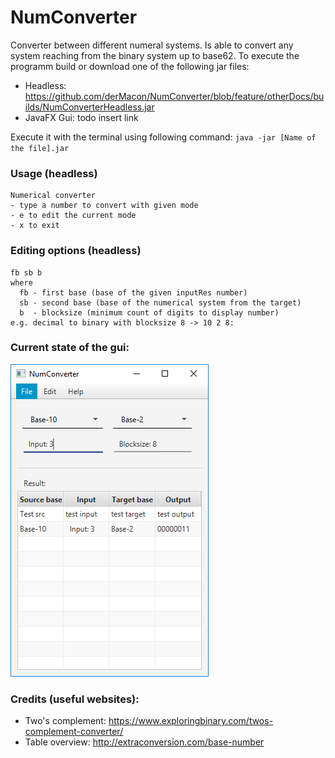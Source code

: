 # NumConverter
Converter between different numeral systems. Is able to convert any system reaching from the binary system up to base62. To execute the programm build or download one of the following jar files:
- Headless: https://github.com/derMacon/NumConverter/blob/feature/otherDocs/builds/NumConverterHeadless.jar
- JavaFX Gui: todo insert link

 Execute it with the terminal using following command: 
`java -jar [Name of the file].jar`

### Usage (headless)
```
Numerical converter
- type a number to convert with given mode
- e to edit the current mode
- x to exit
```

### Editing options (headless)
```
fb sb b
where
  fb - first base (base of the given inputRes number)
  sb - second base (base of the numerical system from the target)
  b  - blocksize (minimum count of digits to display number)
e.g. decimal to binary with blocksize 8 -> 10 2 8: 
```

### Current state of the gui: 
<p align="indent">
  <img src="https://github.com/derMacon/NumConverter/blob/feature/otherDocs/img/screenshot2402.png"/>
</p>

### Credits (useful websites):
- Two's complement: https://www.exploringbinary.com/twos-complement-converter/
- Table overview: http://extraconversion.com/base-number
